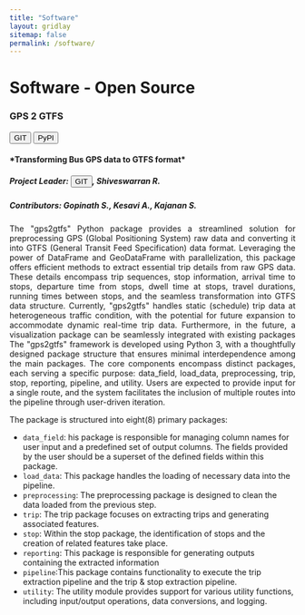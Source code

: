 ```yaml
---
title: "Software"
layout: gridlay
sitemap: false
permalink: /software/
---
```


# Software - Open Source 

<div class="rowl1">
<div class="row align-items-end">
<div class="col-md-12 col-sm-12">
<h3>GPS 2 GTFS

<a href="https://github.com/aaivu/gps2gtfs" target="_blank"><button class="btn btn-info btn-sm">GIT</button></a>
<a href="https://pypi.org/project/gps2gtfs/0.1.0/" target="_blank"><button class="btn btn-danger btn-sm">PyPI</button></a> </h3>

<h4>
*Transforming Bus GPS data to GTFS format*
</h4>
<h5>
<b>Project Leader:</b>
<i><a href="https://github.com/aaivu/gps2gtfs" target="_blank"><button class="btn btn-info btn-sm">GIT</button></a>, Shiveswarran R.</i></h5>
<h5>
<b>Contributors:</b>
<i>Gopinath S., Kesavi A., Kajanan S.</i></h5>


<div style="text-align:justify">

The "gps2gtfs" Python package provides a streamlined solution for preprocessing GPS (Global Positioning System) raw data and converting it into GTFS (General Transit Feed Specification) data format. Leveraging the power of DataFrame and GeoDataFrame with parallelization, this package offers efficient methods to extract essential trip details from raw GPS data. These details encompass trip sequences, stop information, arrival time to stops, departure time from stops, dwell time at stops, travel durations, running times between stops, and the seamless transformation into GTFS data structure. Currently, "gps2gtfs" handles static (schedule) trip data at heterogeneous traffic condition, with the potential for future expansion to accommodate dynamic real-time trip data. Furthermore, in the future, a visualization package can be seamlessly integrated with existing packages
The "gps2gtfs" framework is developed using Python 3, with a thoughtfully designed package structure that ensures minimal interdependence among the main packages. The core components encompass distinct packages, each serving a specific purpose: data_field, load_data, preprocessing, trip, stop, reporting, pipeline, and utility. Users are expected to provide input for a single route, and the system facilitates the inclusion of multiple routes into the pipeline through user-driven iteration.

The package is structured into eight(8) primary packages:

</div>

<div style="text-align:left">


- `data_field`: his package is responsible for managing column names for user input and a predefined set of output columns. The fields provided by the user should be a superset of the defined fields within this package.
- `load_data`: This package handles the loading of necessary data into the pipeline.
- `preprocessing`: The preprocessing package is designed to clean the data loaded from the previous step.
- `trip`: The trip package focuses on extracting trips and generating associated features.
- `stop`: Within the stop package, the identification of stops and the creation of related features take place.
- `reporting`: This package is responsible for generating outputs containing the extracted information
- `pipeline`:This package contains functionality to execute the trip extraction pipeline and the trip & stop extraction pipeline.
- `utility`: The utility module provides support for various utility functions, including input/output operations, data conversions, and logging.


</div>
</div>
</div>
</div>